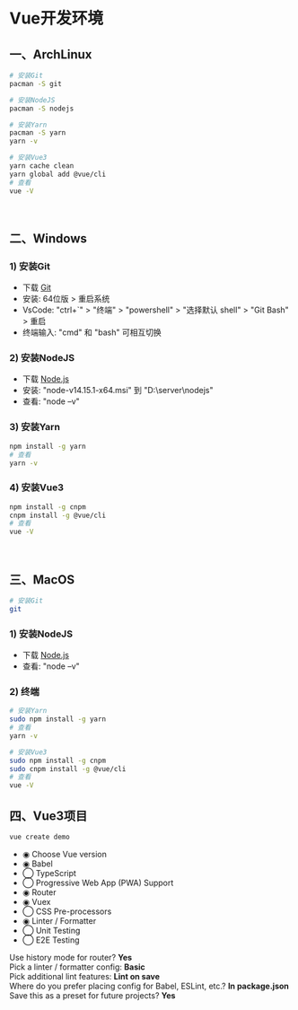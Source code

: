 # Vue开发环境

## 一、ArchLinux
```bash
# 安装Git
pacman -S git

# 安装NodeJS
pacman -S nodejs

# 安装Yarn
pacman -S yarn
yarn -v

# 安装Vue3
yarn cache clean
yarn global add @vue/cli
# 查看
vue -V
```

<br/>

## 二、Windows
### 1) 安装Git
- 下载 [Git](https://git-scm.com/download/win)
- 安装: 64位版 > 重启系统
- VsCode: "ctrl+`" > "终端" > "powershell" > "选择默认 shell" > "Git Bash" > 重启
- 终端输入: "cmd" 和 "bash" 可相互切换

### 2) 安装NodeJS
- 下载 [Node.js](https://nodejs.org/en/download/)
- 安装: "node-v14.15.1-x64.msi" 到 "D:\server\nodejs"
- 查看: "node –v"

### 3) 安装Yarn
```bash
npm install -g yarn
# 查看
yarn -v
```

### 4) 安装Vue3
```bash
npm install -g cnpm
cnpm install -g @vue/cli
# 查看
vue -V
```
<br/>

## 三、MacOS
```bash
# 安装Git
git
```

### 1) 安装NodeJS
- 下载 [Node.js](https://nodejs.org/en/download/)
- 查看: "node –v"

### 2) 终端
```bash
# 安装Yarn
sudo npm install -g yarn
# 查看
yarn -v

# 安装Vue3
sudo npm install -g cnpm
sudo cnpm install -g @vue/cli
# 查看
vue -V
```

## 四、Vue3项目
```bash
vue create demo
```
- ◉ Choose Vue version
- ◉ Babel
- ◯ TypeScript
- ◯ Progressive Web App (PWA) Support
- ◉ Router
- ◉ Vuex
- ◯ CSS Pre-processors
- ◉ Linter / Formatter
- ◯ Unit Testing
- ◯ E2E Testing

Use history mode for router? **Yes**<br/>
Pick a linter / formatter config: **Basic**<br/>
Pick additional lint features: **Lint on save**<br/>
Where do you prefer placing config for Babel, ESLint, etc.? **In package.json**<br/>
Save this as a preset for future projects? **Yes**<br/>

<br/><br/><br/>
